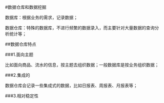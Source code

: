 #数据仓库和数据挖掘

数据库：根据业务的需求，记录数据；

数据仓库：特殊的数据库，不进行频繁的数据录入，而主要针对大量数据的查询分析统计等；

##数据仓库特点

###1.面向主题

比如面向商品、流水的信息，按主题去组织数据；一般数据库是按业务组织数据；

###2.集成的

数据仓库会记录一些集成式的数据，比如日报表、周报表、月报表等；

###3.相对稳定性